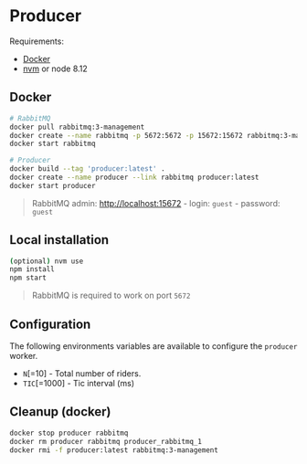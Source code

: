 # Producer

Requirements:
- [Docker](https://docs.docker.com/engine/installation/)
- [nvm](https://github.com/creationix/nvm#installation) or node 8.12

## Docker

```bash
# RabbitMQ
docker pull rabbitmq:3-management
docker create --name rabbitmq -p 5672:5672 -p 15672:15672 rabbitmq:3-management
docker start rabbitmq

# Producer
docker build --tag 'producer:latest' .
docker create --name producer --link rabbitmq producer:latest
docker start producer
```

> RabbitMQ admin: [http://localhost:15672](http://localhost:15672) - login: `guest` - password: `guest`

## Local installation

```bash
(optional) nvm use
npm install
npm start
```

> RabbitMQ is required to work on port `5672`

## Configuration

The following environments variables are available to configure the `producer` worker.

- `N`[=10] - Total number of riders.
- `TIC`[=1000] - Tic interval (ms)

## Cleanup (docker)

```bash
docker stop producer rabbitmq
docker rm producer rabbitmq producer_rabbitmq_1
docker rmi -f producer:latest rabbitmq:3-management
```
